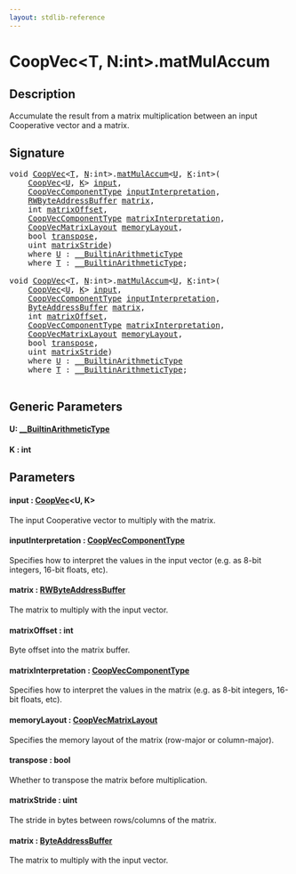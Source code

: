 ```yaml
---
layout: stdlib-reference
---
```


# CoopVec\<T, N:int\>\.matMulAccum

## Description

Accumulate the result from a matrix multiplication between an input Cooperative vector and a matrix.



## Signature 

<pre>
<span class="code_keyword">void</span> <a href="index.md" class="code_type">CoopVec</a>&lt;<a href="index.md#typeparam-T" class="code_type">T</a>, <a href="index.md#decl-N" class="code_var">N</a>:<span class="code_keyword">int</span>&gt;.<a href="matmulaccum-36.md">matMulAccum</a>&lt;<a href="matmulaccum-36.md#typeparam-U" class="code_type">U</a>, <a href="matmulaccum-36.md#decl-K" class="code_var">K</a>:<span class="code_keyword">int</span>&gt;(
    <a href="index.md" class="code_type">CoopVec</a>&lt;<a href="matmulaccum-36.md#typeparam-U" class="code_type">U</a>, <a href="matmulaccum-36.md#decl-K" class="code_var">K</a>&gt; <a href="matmulaccum-36.md#decl-input" class="code_param">input</a>,
    <a href="../coopveccomponenttype-047g/index.md" class="code_type">CoopVecComponentType</a> <a href="matmulaccum-36.md#decl-inputInterpretation" class="code_param">inputInterpretation</a>,
    <a href="../rwbyteaddressbuffer-0126d/index.md" class="code_type">RWByteAddressBuffer</a> <a href="matmulaccum-36.md#decl-matrix" class="code_param">matrix</a>,
    <span class="code_keyword">int</span> <a href="matmulaccum-36.md#decl-matrixOffset" class="code_param">matrixOffset</a>,
    <a href="../coopveccomponenttype-047g/index.md" class="code_type">CoopVecComponentType</a> <a href="matmulaccum-36.md#decl-matrixInterpretation" class="code_param">matrixInterpretation</a>,
    <a href="../coopvecmatrixlayout-047d/index.md" class="code_type">CoopVecMatrixLayout</a> <a href="matmulaccum-36.md#decl-memoryLayout" class="code_param">memoryLayout</a>,
    <span class="code_keyword">bool</span> <a href="matmulaccum-36.md#decl-transpose" class="code_param">transpose</a>,
    <span class="code_keyword">uint</span> <a href="matmulaccum-36.md#decl-matrixStride" class="code_param">matrixStride</a>)
    <span class='code_keyword'>where</span> <a href="matmulaccum-36.md#typeparam-U" class="code_type">U</a> : <a href="../../interfaces/0_builtinarithmetictype-029j/index.md" class="code_type">__BuiltinArithmeticType</a>
    <span class='code_keyword'>where</span> <a href="index.md#typeparam-T" class="code_type">T</a> : <a href="../../interfaces/0_builtinarithmetictype-029j/index.md" class="code_type">__BuiltinArithmeticType</a>;

<span class="code_keyword">void</span> <a href="index.md" class="code_type">CoopVec</a>&lt;<a href="index.md#typeparam-T" class="code_type">T</a>, <a href="index.md#decl-N" class="code_var">N</a>:<span class="code_keyword">int</span>&gt;.<a href="matmulaccum-36.md">matMulAccum</a>&lt;<a href="matmulaccum-36.md#typeparam-U" class="code_type">U</a>, <a href="matmulaccum-36.md#decl-K" class="code_var">K</a>:<span class="code_keyword">int</span>&gt;(
    <a href="index.md" class="code_type">CoopVec</a>&lt;<a href="matmulaccum-36.md#typeparam-U" class="code_type">U</a>, <a href="matmulaccum-36.md#decl-K" class="code_var">K</a>&gt; <a href="matmulaccum-36.md#decl-input" class="code_param">input</a>,
    <a href="../coopveccomponenttype-047g/index.md" class="code_type">CoopVecComponentType</a> <a href="matmulaccum-36.md#decl-inputInterpretation" class="code_param">inputInterpretation</a>,
    <a href="../byteaddressbuffer-04b/index.md" class="code_type">ByteAddressBuffer</a> <a href="matmulaccum-36.md#decl-matrix" class="code_param">matrix</a>,
    <span class="code_keyword">int</span> <a href="matmulaccum-36.md#decl-matrixOffset" class="code_param">matrixOffset</a>,
    <a href="../coopveccomponenttype-047g/index.md" class="code_type">CoopVecComponentType</a> <a href="matmulaccum-36.md#decl-matrixInterpretation" class="code_param">matrixInterpretation</a>,
    <a href="../coopvecmatrixlayout-047d/index.md" class="code_type">CoopVecMatrixLayout</a> <a href="matmulaccum-36.md#decl-memoryLayout" class="code_param">memoryLayout</a>,
    <span class="code_keyword">bool</span> <a href="matmulaccum-36.md#decl-transpose" class="code_param">transpose</a>,
    <span class="code_keyword">uint</span> <a href="matmulaccum-36.md#decl-matrixStride" class="code_param">matrixStride</a>)
    <span class='code_keyword'>where</span> <a href="matmulaccum-36.md#typeparam-U" class="code_type">U</a> : <a href="../../interfaces/0_builtinarithmetictype-029j/index.md" class="code_type">__BuiltinArithmeticType</a>
    <span class='code_keyword'>where</span> <a href="index.md#typeparam-T" class="code_type">T</a> : <a href="../../interfaces/0_builtinarithmetictype-029j/index.md" class="code_type">__BuiltinArithmeticType</a>;

</pre>

## Generic Parameters

####  <a id="typeparam-U"></a>U: [\_\_BuiltinArithmeticType](../../interfaces/0_builtinarithmetictype-029j/index.md)
####  <a id="decl-K"></a>K  : int

## Parameters

####  <a id="decl-input"></a>input  : [CoopVec](index.md)\<U, K\>
The input Cooperative vector to multiply with the matrix.

####  <a id="decl-inputInterpretation"></a>inputInterpretation  : [CoopVecComponentType](../coopveccomponenttype-047g/index.md)
Specifies how to interpret the values in the input vector (e.g. as 8-bit integers, 16-bit floats, etc).

####  <a id="decl-matrix"></a>matrix  : [RWByteAddressBuffer](../rwbyteaddressbuffer-0126d/index.md)
The matrix to multiply with the input vector.

####  <a id="decl-matrixOffset"></a>matrixOffset  : int
Byte offset into the matrix buffer.

####  <a id="decl-matrixInterpretation"></a>matrixInterpretation  : [CoopVecComponentType](../coopveccomponenttype-047g/index.md)
Specifies how to interpret the values in the matrix (e.g. as 8-bit integers, 16-bit floats, etc).

####  <a id="decl-memoryLayout"></a>memoryLayout  : [CoopVecMatrixLayout](../coopvecmatrixlayout-047d/index.md)
Specifies the memory layout of the matrix (row-major or column-major).

####  <a id="decl-transpose"></a>transpose  : bool
Whether to transpose the matrix before multiplication.

####  <a id="decl-matrixStride"></a>matrixStride  : uint
The stride in bytes between rows/columns of the matrix.

####  <a id="decl-matrix"></a>matrix  : [ByteAddressBuffer](../byteaddressbuffer-04b/index.md)
The matrix to multiply with the input vector.



<script>
// Fix .md links to .html when on ReadTheDocs
if (window.location.hostname.includes('readthedocs') || 
    window.location.hostname.includes('rtfd.io')) {
  document.addEventListener('DOMContentLoaded', function() {
    const links = document.querySelectorAll('a');
    links.forEach(link => {
      if (link.getAttribute('href') && link.getAttribute('href').endsWith('.md')) {
        link.href = link.href.replace(/\.md($|#|\?)/, '.html$1');
      }
    });
  });
}
</script>
